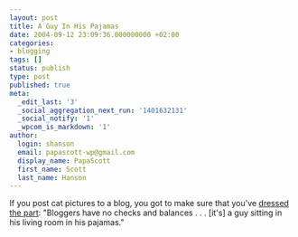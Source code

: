 ```yaml
---
layout: post
title: A Guy In His Pajamas
date: 2004-09-12 23:09:36.000000000 +02:00
categories:
- blogging
tags: []
status: publish
type: post
published: true
meta:
  _edit_last: '3'
  _social_aggregation_next_run: '1401632131'
  _social_notify: '1'
  _wpcom_is_markdown: '1'
author:
  login: shanson
  email: papascott-wp@gmail.com
  display_name: PapaScott
  first_name: Scott
  last_name: Hanson
---
```

<p>If you post cat pictures to a blog, you got to make sure that you've <a href="http://instapundit.com/archives/017736.php">dressed the part</a>: "Bloggers have no checks and balances . . . [it's] a guy sitting in his living room in his pajamas."</p>
